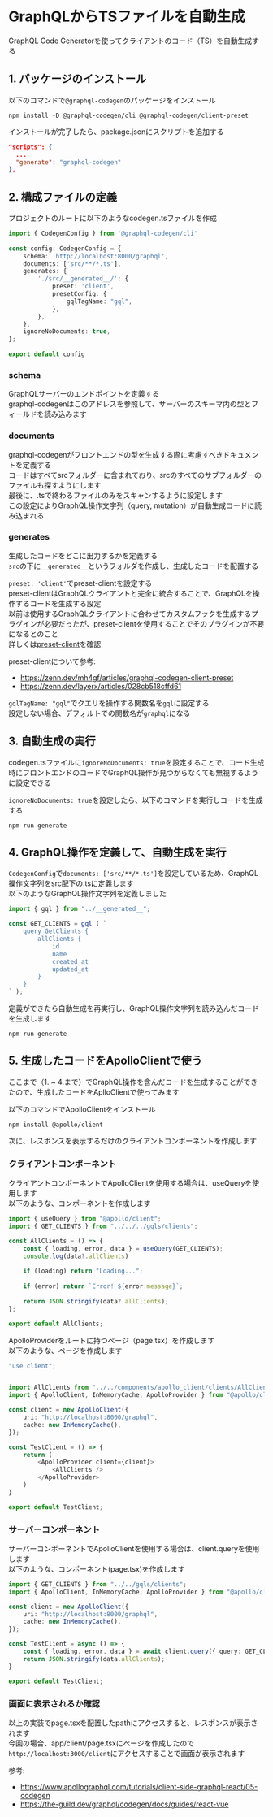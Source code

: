 # GraphQLからTSファイルを自動生成
GraphQL Code Generatorを使ってクライアントのコード（TS）を自動生成する
## 1. パッケージのインストール
以下のコマンドで`@graphql-codegen`のパッケージをインストール
```shell
npm install -D @graphql-codegen/cli @graphql-codegen/client-preset
```
インストールが完了したら、package.jsonにスクリプトを追加する
```json
"scripts": {
  ...
  "generate": "graphql-codegen"
},
```

## 2. 構成ファイルの定義
プロジェクトのルートに以下のようなcodegen.tsファイルを作成
```ts
import { CodegenConfig } from '@graphql-codegen/cli'
 
const config: CodegenConfig = {
    schema: 'http://localhost:8000/graphql',
    documents: ['src/**/*.ts'],
    generates: {
        './src/__generated__/': {
            preset: 'client',
            presetConfig: {
                gqlTagName: "gql",
            },
        },
    },
    ignoreNoDocuments: true, 
};
 
export default config
```
### schema
GraphQLサーバーのエンドポイントを定義する  
graphql-codegenはこのアドレスを参照して、サーバーのスキーマ内の型とフィールドを読み込みます  
### documents
graphql-codegenがフロントエンドの型を生成する際に考慮すべきドキュメントを定義する  
コードはすべてsrcフォルダーに含まれており、srcのすべてのサブフォルダーのファイルも探すようにします    
最後に、.tsで終わるファイルのみをスキャンするように設定します  
この設定によりGraphQL操作文字列（query, mutation）が自動生成コードに読み込まれる
### generates
生成したコードをどこに出力するかを定義する    
`src`の下に`__generated__`というフォルダを作成し、生成したコードを配置する

`preset: 'client'`でpreset-clientを設定する  
preset-clientはGraphQLクライアントと完全に統合することで、GraphQLを操作するコードを生成する設定  
以前は使用するGraphQLクライアントに合わせてカスタムフックを生成するプラグインが必要だったが、preset-clientを使用することでそのプラグインが不要になるとのこと  
詳しくは[preset-client](https://the-guild.dev/graphql/codegen/plugins/presets/preset-client)を確認

preset-clientについて参考:
- https://zenn.dev/mh4gf/articles/graphql-codegen-client-preset
- https://zenn.dev/layerx/articles/028cb518cffd61

`gqlTagName: "gql"`でクエリを操作する関数名を`gql`に設定する  
設定しない場合、デフォルトでの関数名が`graphql`になる  

## 3. 自動生成の実行
codegen.tsファイルに`ignoreNoDocuments: true`を設定することで、コード生成時にフロントエンドのコードでGraphQL操作が見つからなくても無視するように設定できる  

`ignoreNoDocuments: true`を設定したら、以下のコマンドを実行しコードを生成する
```shell
npm run generate
```

## 4. GraphQL操作を定義して、自動生成を実行
`CodegenConfig`で`documents: ['src/**/*.ts']`を設定しているため、GraphQL操作文字列をsrc配下の.tsに定義します  
以下のようなGraphQL操作文字列を定義しました
```ts
import { gql } from "../__generated__";

const GET_CLIENTS = gql ( `   
    query GetClients {
        allClients {
            id
            name
            created_at
            updated_at
        }
    }
` );
``` 

定義ができたら自動生成を再実行し、GraphQL操作文字列を読み込んだコードを生成します  
```shell
npm run generate
```

## 5. 生成したコードをApolloClientで使う
ここまで（1. ~ 4.まで）でGraphQL操作を含んだコードを生成することができたので、生成したコードをAplloClientで使ってみます

以下のコマンドでApolloClientをインストール
```shell
npm install @apollo/client
```
次に、レスポンスを表示するだけのクライアントコンポーネントを作成します  
### クライアントコンポーネント
クライアントコンポーネントでApolloClientを使用する場合は、useQueryを使用します  
以下のような、コンポーネントを作成します
```ts
import { useQuery } from "@apollo/client";
import { GET_CLIENTS } from "../../../gqls/clients";

const AllClients = () => {
    const { loading, error, data } = useQuery(GET_CLIENTS);
    console.log(data?.allClients)
  
    if (loading) return "Loading...";
  
    if (error) return `Error! ${error.message}`;
  
    return JSON.stringify(data?.allClients);
};

export default AllClients;
```

ApolloProviderをルートに持つページ（page.tsx）を作成します  
以下のような、ページを作成します
```ts
"use client"; 


import AllClients from "../../components/apollo_client/clients/AllClients";
import { ApolloClient, InMemoryCache, ApolloProvider } from "@apollo/client";

const client = new ApolloClient({
    uri: "http://localhost:8000/graphql",
    cache: new InMemoryCache(),
});

const TestClient = () => {    
    return (
        <ApolloProvider client={client}>
            <AllClients />
        </ApolloProvider>
    )
}

export default TestClient;
```

### サーバーコンポーネント
サーバーコンポーネントでApolloClientを使用する場合は、client.queryを使用します  
以下のような、コンポーネント(page.tsx)を作成します
```ts
import { GET_CLIENTS } from "../../gqls/clients";
import { ApolloClient, InMemoryCache, ApolloProvider } from "@apollo/client";

const client = new ApolloClient({
    uri: "http://localhost:8000/graphql",
    cache: new InMemoryCache(),
});

const TestClient = async () => {
    const { loading, error, data } = await client.query({ query: GET_CLIENTS }); 
    return JSON.stringify(data.allClients);
}

export default TestClient;
```

### 画面に表示されるか確認
以上の実装でpage.tsxを配置したpathにアクセスすると、レスポンスが表示されます  
今回の場合、app/client/page.tsxにページを作成したので`http://localhost:3000/client`にアクセスすることで画面が表示されます

参考:
- https://www.apollographql.com/tutorials/client-side-graphql-react/05-codegen
- https://the-guild.dev/graphql/codegen/docs/guides/react-vue
